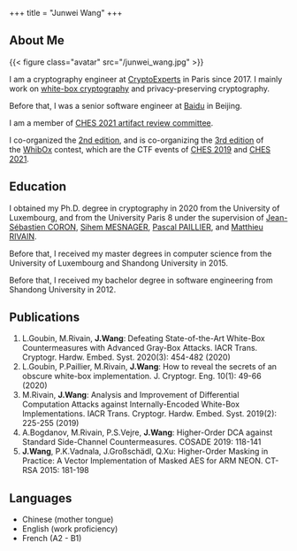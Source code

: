 +++
title = "Junwei Wang"
+++

## About Me

{{< figure class="avatar" src="/junwei_wang.jpg" >}}

I am a cryptography engineer at [CryptoExperts](https://www.cryptoexperts.com/) in Paris since 2017.
I mainly work on [white-box cryptography](http://citeseerx.ist.psu.edu/viewdoc/download?doi=10.1.1.700.7995&rep=rep1&type=pdf) and privacy-preserving cryptography.

Before that, I was a senior software engineer at [Baidu](https://www.baidu.com) in Beijing.

I am a member of [CHES 2021 artifact review committee](https://ches.iacr.org/2021/artifacts.php). 

I co-organized the [2nd edition](https://whibox-contest.github.io/2019/), and is co-organizing the [3rd edition](https://whibox-contest.github.io/2021/) of the [WhibOx](https://www.cyber-crypt.com/whibox-contest/) contest, which are the CTF events of [CHES 2019](https://ches.iacr.org/2019/) and [CHES 2021](https://ches.iacr.org/2019/).


## Education

I obtained my Ph.D. degree in cryptography in 2020 from the University of Luxembourg, and from the University Paris 8 under the supervision of [Jean-Sébastien CORON](http://www.crypto-uni.lu/jscoron/index.html), [Sihem MESNAGER](http://www.math.univ-paris13.fr/~mesnager/), [Pascal PAILLIER](https://scholar.google.com/citations?user=xwzhjfoAAAAJ&hl=en), and [Matthieu RIVAIN](http://www.matthieurivain.com/). 

Before that, I received my master degrees in computer science from the University of Luxembourg and Shandong University in 2015.

Before that, I received my bachelor degree in software engineering from Shandong University in 2012.


<!-- ## PhD Thesis -->

<!-- In 2020, I obtained my Ph.D. degrees in cryptography  -->

## Publications

1. L.Goubin, M.Rivain, **J.Wang**: Defeating State-of-the-Art White-Box Countermeasures with Advanced Gray-Box Attacks. IACR Trans. Cryptogr. Hardw. Embed. Syst. 2020(3): 454-482 (2020)
2. L.Goubin, P.Paillier, M.Rivain, **J.Wang**: How to reveal the secrets of an obscure white-box implementation. J. Cryptogr. Eng. 10(1): 49-66 (2020) 
3. M.Rivain, **J.Wang**: Analysis and Improvement of Differential Computation Attacks against Internally-Encoded White-Box Implementations. IACR Trans. Cryptogr. Hardw. Embed. Syst. 2019(2): 225-255 (2019)
4. A.Bogdanov, M.Rivain, P.S.Vejre, **J.Wang**: Higher-Order DCA against Standard Side-Channel Countermeasures. COSADE 2019: 118-141
5. **J.Wang**, P.K.Vadnala, J.Großschädl, Q.Xu: Higher-Order Masking in Practice: A Vector Implementation of Masked AES for ARM NEON. CT-RSA 2015: 181-198

<!-- ## Featured Presentations -->

## Languages

- Chinese (mother tongue)
- English (work proficiency)
- French (A2 - B1)
